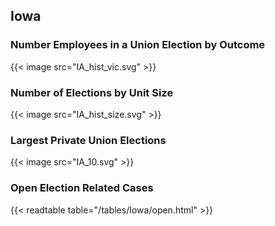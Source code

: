 ##  Iowa

### Number Employees in a Union Election by Outcome
{{< image src="IA_hist_vic.svg" >}}

### Number of Elections by Unit Size
{{< image src="IA_hist_size.svg" >}}

### Largest Private Union Elections
{{< image src="IA_10.svg" >}}

### Open Election Related Cases
{{< readtable table="/tables/Iowa/open.html" >}}

